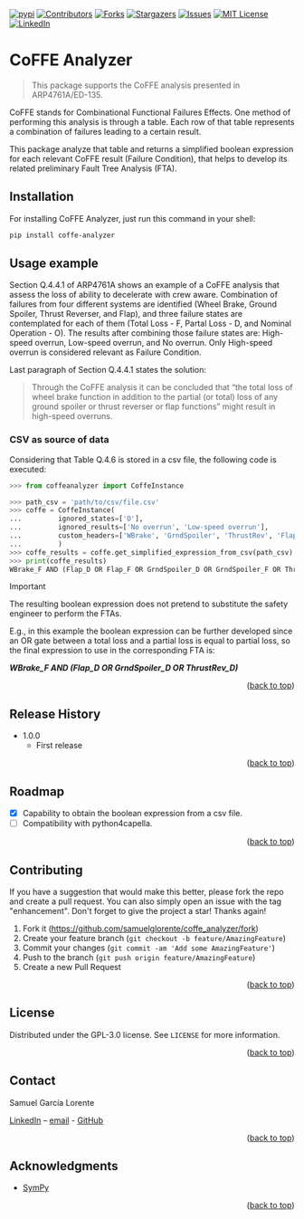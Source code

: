 <a name="readme-top"></a>

[![pypi][pypi-shield]][pypi-url]
[![Contributors][contributors-shield]][contributors-url]
[![Forks][forks-shield]][forks-url]
[![Stargazers][stars-shield]][stars-url]
[![Issues][issues-shield]][issues-url]
[![MIT License][license-shield]][license-url]
[![LinkedIn][linkedin-shield]][linkedin-url]

# CoFFE Analyzer

> This package supports the CoFFE analysis presented in ARP4761A/ED-135.

CoFFE stands for Combinational Functional Failures Effects. One method of performing this analysis is through a table. Each row of that table represents a combination of failures leading to a certain result. 

This package analyze that table and returns a simplified boolean expression for each relevant CoFFE result (Failure Condition), that helps to develop its related preliminary Fault Tree Analysis (FTA).

## Installation

For installing CoFFE Analyzer, just run this command in your shell:

```bash
pip install coffe-analyzer
```

## Usage example

Section Q.4.4.1 of ARP4761A shows an example of a CoFFE analysis that assess the loss of ability to decelerate with crew aware. Combination of failures from four different systems are identified (Wheel Brake, Ground Spoiler, Thrust Reverser, and Flap), and three failure states are contemplated for each of them (Total Loss - F, Partal Loss - D, and Nominal Operation - O). The results after combining those failure states are: High-speed overrun, Low-speed overrun, and No overrun. Only High-speed overrun is considered relevant as Failure Condition.

Last paragraph of Section Q.4.4.1 states the solution:
> Through the CoFFE analysis it can be concluded that “the total loss of wheel brake function in addition to the partial (or total) loss of any ground spoiler or thrust reverser or flap functions” might result in high-speed overruns. 

### CSV as source of data
Considering that Table Q.4.6 is stored in a csv file, the following code is executed:

```py
>>> from coffeanalyzer import CoffeInstance

>>> path_csv = 'path/to/csv/file.csv'
>>> coffe = CoffeInstance(
...         ignored_states=['O'], 
...         ignored_results=['No overrun', 'Low-speed overrun'], 
...         custom_headers=['WBrake', 'GrndSpoiler', 'ThrustRev', 'Flap']
...         )
>>> coffe_results = coffe.get_simplified_expression_from_csv(path_csv)
>>> print(coffe_results)
WBrake_F AND (Flap_D OR Flap_F OR GrndSpoiler_D OR GrndSpoiler_F OR ThrustRev_D OR ThrustRev_F)
```

> [!IMPORTANT]
> The resulting boolean expression does not pretend to substitute the safety engineer to perform the FTAs. 
> 
> E.g., in this example the boolean expression can be further developed since an OR gate between a total loss and a partial loss is equal to partial loss, so the final expression to use in the corresponding FTA is:
> 
> ***WBrake_F AND (Flap_D OR GrndSpoiler_D OR ThrustRev_D)***

<p align="right">(<a href="#readme-top">back to top</a>)</p>

## Release History

* 1.0.0
    * First release

<p align="right">(<a href="#readme-top">back to top</a>)</p>

## Roadmap
- [x] Capability to obtain the boolean expression from a csv file.
- [ ] Compatibility with python4capella.

<p align="right">(<a href="#readme-top">back to top</a>)</p>

## Contributing

If you have a suggestion that would make this better, please fork the repo and create a pull request. You can also simply open an issue with the tag "enhancement". Don't forget to give the project a star! Thanks again!

1. Fork it (<https://github.com/samuelglorente/coffe_analyzer/fork>)
2. Create your feature branch (`git checkout -b feature/AmazingFeature`)
3. Commit your changes (`git commit -am 'Add some AmazingFeature'`)
4. Push to the branch (`git push origin feature/AmazingFeature`)
5. Create a new Pull Request

<p align="right">(<a href="#readme-top">back to top</a>)</p>

## License
Distributed under the GPL-3.0 license. See ``LICENSE`` for more information.

<p align="right">(<a href="#readme-top">back to top</a>)</p>

## Contact

Samuel García Lorente

[LinkedIn]([linkedin-url]) – [email](sglorente@proton.me) - [GitHub]([github-url])

<p align="right">(<a href="#readme-top">back to top</a>)</p>

## Acknowledgments
* [SymPy](https://github.com/sympy/sympy)

<p align="right">(<a href="#readme-top">back to top</a>)</p>

<!-- MARKDOWN LINKS & IMAGES -->
<!-- https://www.markdownguide.org/basic-syntax/#reference-style-links -->
[pypi-shield]: https://img.shields.io/pypi/v/coffe-analyzer.svg?style=for-the-badge
[pypi-url]: https://pypi.python.org/pypi/coffe-analyzer
[contributors-shield]: https://img.shields.io/github/contributors/samuelglorente/coffe_analyzer.svg?style=for-the-badge
[contributors-url]: https://github.com/samuelglorente/coffe_analyzer/graphs/contributors
[forks-shield]: https://img.shields.io/github/forks/samuelglorente/coffe_analyzer.svg?style=for-the-badge
[forks-url]: https://github.com/samuelglorente/coffe_analyzer/network/members
[stars-shield]: https://img.shields.io/github/stars/samuelglorente/coffe_analyzer.svg?style=for-the-badge
[stars-url]: https://github.com/samuelglorente/coffe_analyzer/stargazers
[issues-shield]: https://img.shields.io/github/issues/samuelglorente/coffe_analyzer.svg?style=for-the-badge
[issues-url]: https://github.com/samuelglorente/coffe_analyzer/issues
[license-shield]: https://img.shields.io/github/license/samuelglorente/coffe_analyzer.svg?style=for-the-badge
[license-url]: https://github.com/samuelglorente/coffe_analyzer/blob/master/LICENSE.txt
[linkedin-shield]: https://img.shields.io/badge/-LinkedIn-black.svg?style=for-the-badge&logo=linkedin&colorB=555
[linkedin-url]: https://www.linkedin.com/in/sglorente/
[github-url]: https://www.github.com/samuelglorente/
